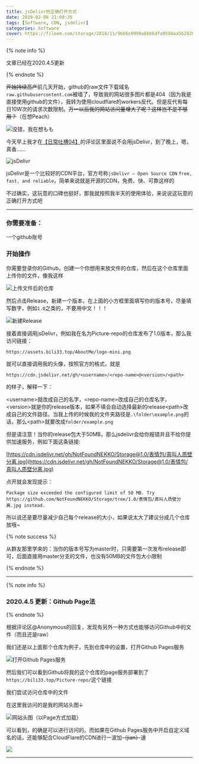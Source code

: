 ```yaml
---
title: jsDelivr的正确打开方式
date: 2020-02-08 21:09:35
tags: [Software, CDN, jsdelivr]
categories: Software
cover: https://fileem.com/storage/2018/11/9bb6c0999a6bb6dfa9594aa562926dc2.png
---
```


{% note info %}

文章已经在2020.4.5更新

{% endnote %}

~~开始持续高产~~前几天开始，github的raw文件下载域名``raw.githubusercontent.com``被墙了，导致我的网站很多图片都是404（因为我是直接使用github的文件），我转为使用cloudflare的workers反代。但是反代有每日10W次的请求次数限制。~~万一以后我的网站访问量增大了呢？这样岂不是不够用？~~（在想Peach）

![没错，我在想もも](https://assets.bili33.top/img/jsDelivr/Chiyota-momo.jpg)

今天早上我才在[【日常吐槽04】](/2020/02/06/diary4/)的评论区里面说不会用jsDelivr，到了晚上，嗯，真香……

![jsDelivr](https://assets.bili33.top/img/jsDelivr/home.png)

jsDelivr是一个比较好的CDN平台，官方号称``jsDelivr – Open Source CDN`` ``free, fast, and reliable``，简单来说就是开源的CDN，免费、快、可靠这样的

不过确实，这玩意的口碑也挺好，那我就按照我半天的使用体验，来说说这玩意的正确打开方式吧

---

### 你需要准备：

一个github账号

### 开始操作

你需要登录你的Github，创建一个你想用来放文件的仓库，然后在这个仓库里面上传你的文件，像我这样

![上传文件后的仓库](https://assets.bili33.top/img/jsDelivr/Picture-repo.png)

然后点击Release，新建一个版本，在上面的小方框里面填写你的版本号，尽量填写数字，例如``1.0``之类的，不要用中文！！！

![新建Release](https://assets.bili33.top/img/jsDelivr/release.png)

接着直接调用jsDelivr，例如我在名为Picture-repo的仓库发布了1.0版本，那么我访问链接：

``https://assets.bili33.top/AboutMe/logo-mini.png``

就可以直接调用我的头像，按照官方的格式，就是

``https://cdn.jsdelivr.net/gh/<username>/<repo-name>@<version>/<path>``

的样子，解释一下：

\<username>就改成自己的名字，\<repo-name>改成自己的仓库名字，\<version>就是你的release版本，如果不填会自动选择最新的release\<path>改成自己的文件路径。当我上传的时候我的文件夹路径是``.\folder\example.png``的话，那么\<path>就要改成``folder/example.png``

但是请注意！当你的release包大于50MB，那么jsdelivr会给你报错并且不给你提供加速服务，例如下面这条链接:

[https://cdn.jsdelivr.net/gh/NotFoundNEKKO/Storage@1.0/表情包/真叫人质壁分离.jpg](https://cdn.jsdelivr.net/gh/NotFoundNEKKO/Storage@1.0/表情包/真叫人质壁分离.jpg)

点开就会发现提示：

``Package size exceeded the configured limit of 50 MB. Try https://github.com/NotFoundNEKKO/Storage/tree/1.0/表情包/真叫人质壁分离.jpg instead.``

所以说还是要尽量减少自己每个release的大小，如果说太大了建议分成几个仓库放哦~

{% note success %}

从群友那里学来的：当你的版本号写为master时，只需要第一次发布release即可，后面直接用master分支的文件，也没有50MB的文件包大小限制

{% endnote %}

---

{% note info %}

### 2020.4.5 更新：Github Page法

{% endnote %}

根据评论区@Anonymous的回复，发现有另外一种方式也能够访问Github中的文件（而且还是raw）

我们还是以上面那个仓库为例子，先到仓库中的设置，打开Github Pages服务

![打开Github Pages服务](https://cdn.jsdelivr.net/gh/GamerNoTitle/Picture-repo-v1@jsdelivr-usage/img/jsdelivr-Usage/Picture-repo-Pages.png)

然后我们可以看到Github将我的这个仓库的page服务部署到了``https://bili33.top/Picture-repo/``这个链接

我们尝试访问仓库中的文件

在这里我访问的是我的网站头图↓

![网站头图（以Page方式加载）](https://bili33.top/Picture-repo/img/Top-img/NEKO-Hackers.jpg)

可以看到，的确是可以进行访问的。而如果在Github Pages服务中开启自定义域名的话，还能够配合CloudFlare的CDN进行一波加~~（jian）~~速

![](https://gamernotitle.coding.net/p/BQB/d/BQB/git/raw/master/001Funny_滑稽大佬😏BQB/Funny00008.gif)

---
